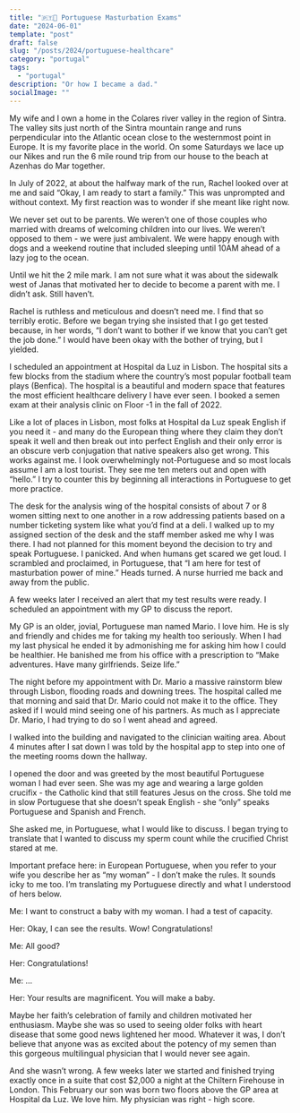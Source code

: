 ```yaml
---
title: "🇵🇹🧪 Portuguese Masturbation Exams"
date: "2024-06-01"
template: "post"
draft: false
slug: "/posts/2024/portuguese-healthcare"
category: "portugal"
tags:
  - "portugal"
description: "Or how I became a dad."
socialImage: ""
---
```


My wife and I own a home in the Colares river valley in the region of Sintra. The valley sits just north of the Sintra mountain range and runs perpendicular into the Atlantic ocean close to the westernmost point in Europe. It is my favorite place in the world. On some Saturdays we lace up our Nikes and run the 6 mile round trip from our house to the beach at Azenhas do Mar together.

In July of 2022, at about the halfway mark of the run, Rachel looked over at me and said “Okay, I am ready to start a family.” This was unprompted and without context. My first reaction was to wonder if she meant like right now.

We never set out to be parents. We weren’t one of those couples who married with dreams of welcoming children into our lives. We weren’t opposed to them - we were just ambivalent. We were happy enough with dogs and a weekend routine that included sleeping until 10AM ahead of a lazy jog to the ocean.

Until we hit the 2 mile mark. I am not sure what it was about the sidewalk west of Janas that motivated her to decide to become a parent with me. I didn’t ask. Still haven’t.

Rachel is ruthless and meticulous and doesn’t need me. I find that so terribly erotic. Before we began trying she insisted that I go get tested because, in her words, “I don’t want to bother if we know that you can’t get the job done.” I would have been okay with the bother of trying, but I yielded.

I scheduled an appointment at Hospital da Luz in Lisbon. The hospital sits a few blocks from the stadium where the country’s most popular football team plays (Benfica). The hospital is a beautiful and modern space that features the most efficient healthcare delivery I have ever seen. I booked a semen exam at their analysis clinic on Floor -1 in the fall of 2022.

Like a lot of places in Lisbon, most folks at Hospital da Luz speak English if you need it - and many do the European thing where they claim they don’t speak it well and then break out into perfect English and their only error is an obscure verb conjugation that native speakers also get wrong. This works against me. I look overwhelmingly not-Portuguese and so most locals assume I am a lost tourist. They see me ten meters out and open with “hello.” I try to counter this by beginning all interactions in Portuguese to get more practice.

The desk for the analysis wing of the hospital consists of about 7 or 8 women sitting next to one another in a row addressing patients based on a number ticketing system like what you’d find at a deli. I walked up to my assigned section of the desk and the staff member asked me why I was there. I had not planned for this moment beyond the decision to try and speak Portuguese. I panicked. And when humans get scared we get loud. I scrambled and proclaimed, in Portuguese, that “I am here for test of masturbation power of mine.” Heads turned. A nurse hurried me back and away from the public.

A few weeks later I received an alert that my test results were ready. I scheduled an appointment with my GP to discuss the report.

My GP is an older, jovial, Portuguese man named Mario. I love him. He is sly and friendly and chides me for taking my health too seriously. When I had my last physical he ended it by admonishing me for asking him how I could be healthier. He banished me from his office with a prescription to “Make adventures. Have many girlfriends. Seize life.”

The night before my appointment with Dr. Mario a massive rainstorm blew through Lisbon, flooding roads and downing trees. The hospital called me that morning and said that Dr. Mario could not make it to the office. They asked if I would mind seeing one of his partners. As much as I appreciate Dr. Mario, I had trying to do so I went ahead and agreed.

I walked into the building and navigated to the clinician waiting area. About 4 minutes after I sat down I was told by the hospital app to step into one of the meeting rooms down the hallway.

I opened the door and was greeted by the most beautiful Portuguese woman I had ever seen. She was my age and wearing a large golden crucifix - the Catholic kind that still features Jesus on the cross. She told me in slow Portuguese that she doesn’t speak English - she “only” speaks Portuguese and Spanish and French.

She asked me, in Portuguese, what I would like to discuss. I began trying to translate that I wanted to discuss my sperm count while the crucified Christ stared at me.

Important preface here: in European Portuguese, when you refer to your wife you describe her as “my woman” - I don’t make the rules. It sounds icky to me too. I’m translating my Portuguese directly and what I understood of hers below.

Me: I want to construct a baby with my woman. I had a test of capacity.

Her: Okay, I can see the results. Wow! Congratulations!

Me: All good?

Her: Congratulations!

Me: …

Her: Your results are magnificent. You will make a baby.

Maybe her faith’s celebration of family and children motivated her enthusiasm. Maybe she was so used to seeing older folks with heart disease that some good news lightened her mood. Whatever it was, I don’t believe that anyone was as excited about the potency of my semen than this gorgeous multilingual physician that I would never see again.

And she wasn’t wrong. A few weeks later we started and finished trying exactly once in a suite that cost $2,000 a night at the Chiltern Firehouse in London. This February our son was born two floors above the GP area at Hospital da Luz. We love him. My physician was right - high score.
